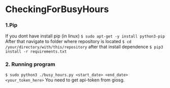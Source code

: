 # CheckingForBusyHours

### 1.Pip
If you dont have install pip (in linux) `$ sudo apt-get -y install python3-pip`
After that navigate to folder where repository is located `$ cd /your/directory/with/this/repository`
after that install dependence  `$ pip3 install -r requirements.txt`

### 2. Running program
`$ sudo python3 ./busy_hours.py <start_date> <end_date> <your_token_here>`
You need to get api-token from giosg.




